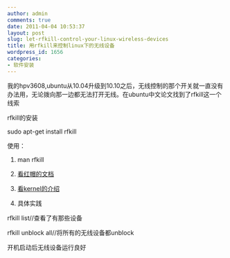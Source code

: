 ```yaml
---
author: admin
comments: true
date: 2011-04-04 10:53:37
layout: post
slug: let-rfkill-control-your-linux-wireless-devices
title: 用rfkill来控制linux下的无线设备
wordpress_id: 1656
categories:
- 软件安装
---
```


我的hpv3608,ubuntu从10.04升级到10.10之后，无线控制的那个开关就一直没有办法用，无论拨向那一边都无法打开无线。在ubuntu中文论文找到了rfkill这一个线索

rfkill的安装

sudo apt-get install rfkill

使用：
	
  1. man rfkill
	
  2. [看红帽的文档](http://docs.redhat.com/docs/zh-CN/Red_Hat_Enterprise_Linux/6/html/Power_Management_Guide/RFKill.html)
	
  3. [看kernel的介绍](http://www.mjmwired.net/kernel/Documentation/rfkill.txt)
	
  4. 具体实践

rfkill list//查看了有那些设备

rfkill unblock all//将所有的无线设备都unblock

开机启动后无线设备运行良好

